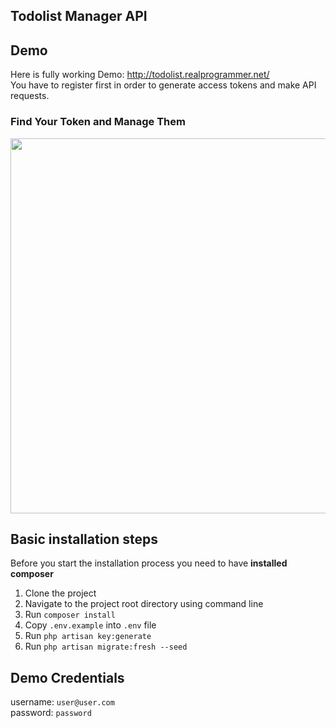 ## Todolist Manager API

## Demo
Here is fully working Demo: http://todolist.realprogrammer.net/ <br>
You have to register first in order to generate access tokens and make API requests.<br>

### Find Your Token and Manage Them

<p align="center"><a href="https://www.todolist.realprogrammer.net" target="_blank"><img src="http://todolist.realprogrammer.net/img/tokens.PNG" width="600"></a></p>

## Basic installation steps 
Before you start the installation process you need to have **installed composer**

1. Clone the project
2. Navigate to the project root directory using command line
3. Run `composer install`
4. Copy `.env.example` into `.env` file
5. Run `php artisan key:generate`
6. Run `php artisan migrate:fresh --seed`

## Demo Credentials
username: `user@user.com`<br>
password: `password`
